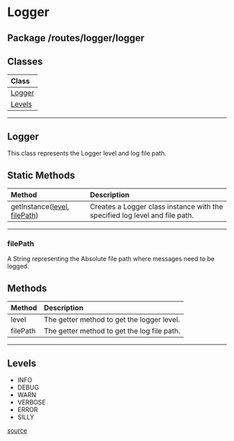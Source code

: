 # Logger

## Package /routes/logger/logger

## Classes

| Class                 |
| :-------------------- |
| [Logger](#logger) |
| [Levels](#levels) |
----

## Logger

This class represents the Logger level and log file path.

## Static Methods

| Method       | Description                                                |
| :----------- | :--------------------------------------------------------- |
| getInstance([level](#levels), [filePath](#filepath)) | Creates a Logger class instance with the specified log level and file path. |
----

### filePath

A String representing the Absolute file path where messages need to be logged.

## Methods

| Method   | Description                                 |
| :------- | :------------------------------------------ |
| level    | The getter method to get the logger level.  |
| filePath | The getter method to get the log file path. |
----

## Levels

- INFO
- DEBUG
- WARN
- VERBOSE
- ERROR
- SILLY


[source](../../routes/logger/logger.js)
